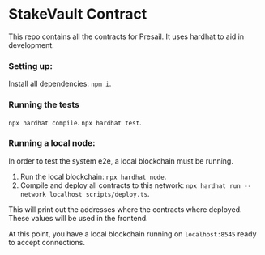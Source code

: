 # StakeVault Contract

This repo contains all the contracts for Presail. It uses hardhat to aid in development.

### Setting up:

Install all dependencies: `npm i`.

### Running the tests

`npx hardhat compile`.
`npx hardhat test`.

### Running a local node:

In order to test the system e2e, a local blockchain must be running.

1. Run the local blockchain: `npx hardhat node`.
2. Compile and deploy all contracts to this network: `npx hardhat run --network localhost scripts/deploy.ts`.

This will print out the addresses where the contracts where deployed. These values will be
used in the frontend.

At this point, you have a local blockchain running on `localhost:8545` ready to accept connections.
